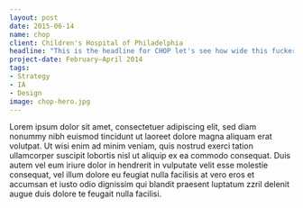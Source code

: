 ```yaml
---
layout: post
date: 2015-06-14
name: chop
client: Children's Hospital of Philadelphia
headline: "This is the headline for CHOP let's see how wide this fucker goes and how nice\xA0it\xA0wraps"
project-date: February–April 2014
tags:
- Strategy
- IA
- Design
image: chop-hero.jpg
---
```


<p>Lorem ipsum dolor sit amet, consectetuer adipiscing elit, sed diam nonummy nibh euismod tincidunt ut laoreet dolore magna aliquam erat volutpat. Ut wisi enim ad minim veniam, quis nostrud exerci tation ullamcorper suscipit lobortis nisl ut aliquip ex ea commodo consequat. Duis autem vel eum iriure dolor in hendrerit in vulputate velit esse molestie consequat, vel illum dolore eu feugiat nulla facilisis at vero eros et accumsan et iusto odio dignissim qui blandit praesent luptatum zzril delenit augue duis dolore te feugait nulla facilisi.</p>
